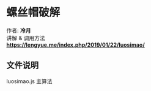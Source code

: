 # 螺丝帽破解
作者: **冷月**  
讲解 & 调用方法  
**https://lengyue.me/index.php/2019/01/22/luosimao/**  

## 文件说明
luosimao.js 主算法
